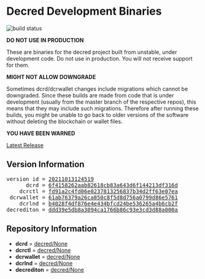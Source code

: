
# Decred Development Binaries

![build status](https://github.com/matheusd/decred-weekly-builds/actions/workflows/decrediton.yml/badge.svg)


**DO NOT USE IN PRODUCTION**

These are binaries for the decred project built from unstable, under development
code. Do not use in production. You will not receive support for them.

**MIGHT NOT ALLOW DOWNGRADE**

Sometimes dcrd/dcrwallet changes include migrations which cannot be downgraded.
Since these builds are made from code that is under development (usually from
the master branch of the respective repos), this means that they may include such
migrations. Therefore after running these builds, you might be unable to go back
to older versions of the software without deleting the blockchain or wallet
files.

**YOU HAVE BEEN WARNED**

[Latest Release](https://github.com/matheusd/decred-weekly-builds/releases/latest)

## Version Information

<pre>
version id = <a href="https://github.com/matheusd/decred-weekly-builds/releases/tag/v20211013124519">20211013124519</a>
      dcrd = <a href="https://github.com/decred/dcrd/commits/6f4158262aab82618cb83a643d6f144213df316d">6f4158262aab82618cb83a643d6f144213df316d</a>
    dcrctl = <a href="https://github.com/decred/dcrctl/commits/fd91a2c4fd06e0237813256837b34d2ff63e07ea">fd91a2c4fd06e0237813256837b34d2ff63e07ea</a>
 dcrwallet = <a href="https://github.com/decred/dcrwallet/commits/61ab76379a26ca850c8f5d8d756a0799d86e5761">61ab76379a26ca850c8f5d8d756a0799d86e5761</a>
    dcrlnd = <a href="https://github.com/decred/dcrlnd/commits/b4028f4df876e4e434bfcd24be536265a4b6cb2f">b4028f4df876e4e434bfcd24be536265a4b6cb2f</a>
decrediton = <a href="https://github.com/decred/decrediton/commits/ddd39e5db8a3094ca1766b86c93e3cd3d88a000a">ddd39e5db8a3094ca1766b86c93e3cd3d88a000a</a>
</pre>

## Repository Information

- **dcrd** = [decred/None](https://github.com/decred/dcrd)
- **dcrctl** = [decred/None](https://github.com/decred/dcrctl)
- **dcrwallet** = [decred/None](https://github.com/decred/dcrwallet)
- **dcrlnd** = [decred/None](https://github.com/decred/dcrlnd)
- **decrediton** = [decred/None](https://github.com/decred/decrediton)


